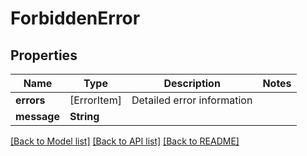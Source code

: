# ForbiddenError

## Properties
Name | Type | Description | Notes
------------ | ------------- | ------------- | -------------
**errors** | [ErrorItem] | Detailed error information | 
**message** | **String** |  | 

[[Back to Model list]](../README.md#documentation-for-models) [[Back to API list]](../README.md#documentation-for-api-endpoints) [[Back to README]](../README.md)

